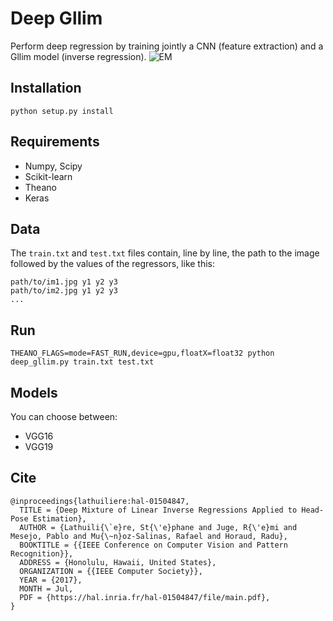 # Deep Gllim
Perform deep regression by training jointly a CNN (feature extraction) and a Gllim model (inverse regression).
![EM](https://team.inria.fr/perception/files/2017/04/EM.png)

## Installation
`python setup.py install`

## Requirements
- Numpy, Scipy
- Scikit-learn
- Theano
- Keras

## Data
The `train.txt` and `test.txt` files contain, line by line, the path to the image followed by the values of the regressors, like this:
```
path/to/im1.jpg y1 y2 y3
path/to/im2.jpg y1 y2 y3
...
```

## Run
`THEANO_FLAGS=mode=FAST_RUN,device=gpu,floatX=float32 python deep_gllim.py train.txt test.txt`

## Models
You can choose between:
- VGG16
- VGG19

## Cite

```
@inproceedings{lathuiliere:hal-01504847,
  TITLE = {Deep Mixture of Linear Inverse Regressions Applied to Head-Pose Estimation},
  AUTHOR = {Lathuili{\`e}re, St{\'e}phane and Juge, R{\'e}mi and Mesejo, Pablo and Mu{\~n}oz-Salinas, Rafael and Horaud, Radu},
  BOOKTITLE = {{IEEE Conference on Computer Vision and Pattern Recognition}},
  ADDRESS = {Honolulu, Hawaii, United States},
  ORGANIZATION = {{IEEE Computer Society}},
  YEAR = {2017},
  MONTH = Jul,
  PDF = {https://hal.inria.fr/hal-01504847/file/main.pdf},
}
```